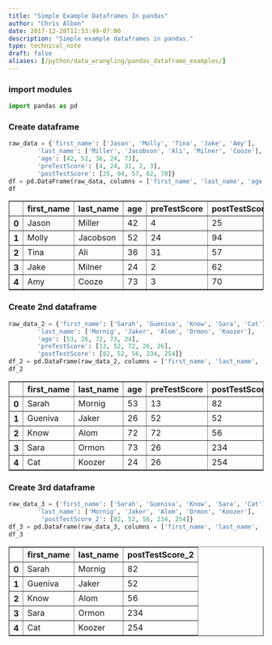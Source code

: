 ```yaml
---
title: "Simple Example Dataframes In pandas"
author: "Chris Albon"
date: 2017-12-20T11:53:49-07:00
description: "Simple example dataframes in pandas."
type: technical_note
draft: false
aliases: [/python/data_wrangling/pandas_dataframe_examples/]
---
```

### import modules


```python
import pandas as pd
```

### Create dataframe


```python
raw_data = {'first_name': ['Jason', 'Molly', 'Tina', 'Jake', 'Amy'], 
        'last_name': ['Miller', 'Jacobson', 'Ali', 'Milner', 'Cooze'], 
        'age': [42, 52, 36, 24, 73], 
        'preTestScore': [4, 24, 31, 2, 3],
        'postTestScore': [25, 94, 57, 62, 70]}
df = pd.DataFrame(raw_data, columns = ['first_name', 'last_name', 'age', 'preTestScore', 'postTestScore'])
df
```




<div>
<table border="1" class="dataframe">
  <thead>
    <tr style="text-align: right;">
      <th></th>
      <th>first_name</th>
      <th>last_name</th>
      <th>age</th>
      <th>preTestScore</th>
      <th>postTestScore</th>
    </tr>
  </thead>
  <tbody>
    <tr>
      <th>0</th>
      <td>Jason</td>
      <td>Miller</td>
      <td>42</td>
      <td>4</td>
      <td>25</td>
    </tr>
    <tr>
      <th>1</th>
      <td>Molly</td>
      <td>Jacobson</td>
      <td>52</td>
      <td>24</td>
      <td>94</td>
    </tr>
    <tr>
      <th>2</th>
      <td>Tina</td>
      <td>Ali</td>
      <td>36</td>
      <td>31</td>
      <td>57</td>
    </tr>
    <tr>
      <th>3</th>
      <td>Jake</td>
      <td>Milner</td>
      <td>24</td>
      <td>2</td>
      <td>62</td>
    </tr>
    <tr>
      <th>4</th>
      <td>Amy</td>
      <td>Cooze</td>
      <td>73</td>
      <td>3</td>
      <td>70</td>
    </tr>
  </tbody>
</table>
</div>



### Create 2nd dataframe


```python
raw_data_2 = {'first_name': ['Sarah', 'Gueniva', 'Know', 'Sara', 'Cat'], 
        'last_name': ['Mornig', 'Jaker', 'Alom', 'Ormon', 'Koozer'], 
        'age': [53, 26, 72, 73, 24], 
        'preTestScore': [13, 52, 72, 26, 26],
        'postTestScore': [82, 52, 56, 234, 254]}
df_2 = pd.DataFrame(raw_data_2, columns = ['first_name', 'last_name', 'age', 'preTestScore', 'postTestScore'])
df_2
```




<div>
<table border="1" class="dataframe">
  <thead>
    <tr style="text-align: right;">
      <th></th>
      <th>first_name</th>
      <th>last_name</th>
      <th>age</th>
      <th>preTestScore</th>
      <th>postTestScore</th>
    </tr>
  </thead>
  <tbody>
    <tr>
      <th>0</th>
      <td>Sarah</td>
      <td>Mornig</td>
      <td>53</td>
      <td>13</td>
      <td>82</td>
    </tr>
    <tr>
      <th>1</th>
      <td>Gueniva</td>
      <td>Jaker</td>
      <td>26</td>
      <td>52</td>
      <td>52</td>
    </tr>
    <tr>
      <th>2</th>
      <td>Know</td>
      <td>Alom</td>
      <td>72</td>
      <td>72</td>
      <td>56</td>
    </tr>
    <tr>
      <th>3</th>
      <td>Sara</td>
      <td>Ormon</td>
      <td>73</td>
      <td>26</td>
      <td>234</td>
    </tr>
    <tr>
      <th>4</th>
      <td>Cat</td>
      <td>Koozer</td>
      <td>24</td>
      <td>26</td>
      <td>254</td>
    </tr>
  </tbody>
</table>
</div>



### Create 3rd dataframe


```python
raw_data_3 = {'first_name': ['Sarah', 'Gueniva', 'Know', 'Sara', 'Cat'], 
        'last_name': ['Mornig', 'Jaker', 'Alom', 'Ormon', 'Koozer'],
         'postTestScore_2': [82, 52, 56, 234, 254]}
df_3 = pd.DataFrame(raw_data_3, columns = ['first_name', 'last_name', 'postTestScore_2'])
df_3
```




<div>
<table border="1" class="dataframe">
  <thead>
    <tr style="text-align: right;">
      <th></th>
      <th>first_name</th>
      <th>last_name</th>
      <th>postTestScore_2</th>
    </tr>
  </thead>
  <tbody>
    <tr>
      <th>0</th>
      <td>Sarah</td>
      <td>Mornig</td>
      <td>82</td>
    </tr>
    <tr>
      <th>1</th>
      <td>Gueniva</td>
      <td>Jaker</td>
      <td>52</td>
    </tr>
    <tr>
      <th>2</th>
      <td>Know</td>
      <td>Alom</td>
      <td>56</td>
    </tr>
    <tr>
      <th>3</th>
      <td>Sara</td>
      <td>Ormon</td>
      <td>234</td>
    </tr>
    <tr>
      <th>4</th>
      <td>Cat</td>
      <td>Koozer</td>
      <td>254</td>
    </tr>
  </tbody>
</table>
</div>


